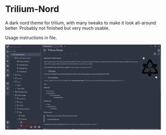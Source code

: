 # Trilium-Nord

A dark nord theme for trilium, with many tweaks to make it look all-around better. Probably not finished but very much usable.

Usage instructions in file.

![Screenshot](Screenshot.png)
